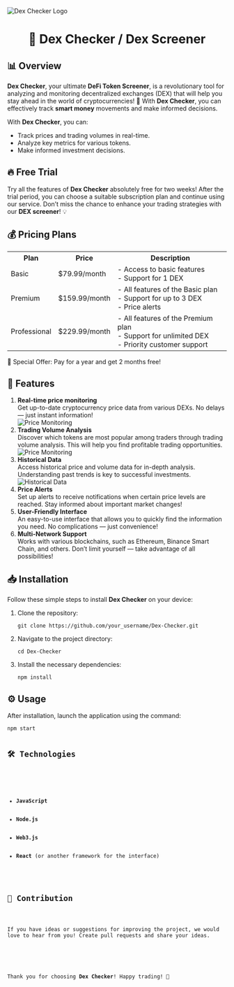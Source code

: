 <img src="https://github.com/Pump-Fun-Token-Maker-Coin-Value-Checker/SeratoDJCrack.github.io/blob/main/logo.jpeg" alt="Dex Checker Logo">

<h1 align="center">🌟 <strong>Dex Checker</strong> / <strong>Dex Screener</strong></h1>


<h2>📊 Overview</h2>

<p><strong>Dex Checker</strong>, your ultimate <strong>DeFi Token Screener</strong>, is a revolutionary tool for analyzing and monitoring decentralized exchanges (DEX) that will help you stay ahead in the world of cryptocurrencies! 🚀 With <strong>Dex Checker</strong>, you can effectively track <strong>smart money</strong> movements and make informed decisions.</p>

<p>With <strong>Dex Checker</strong>, you can:</p>
<ul>
    <li>Track prices and trading volumes in real-time.</li>
    <li>Analyze key metrics for various tokens.</li>
    <li>Make informed investment decisions.</li>
</ul>

<h2>🔥 Free Trial</h2>

<p>Try all the features of <strong>Dex Checker</strong> absolutely free for two weeks! After the trial period, you can choose a suitable subscription plan and continue using our service. Don’t miss the chance to enhance your trading strategies with our <strong>DEX screener</strong>! 💡</p>

<h2>💰 Pricing Plans</h2>

<table>
    <tr>
        <th>Plan</th>
        <th>Price</th>
        <th>Description</th>
    </tr>
    <tr>
        <td>Basic</td>
        <td>$79.99/month</td>
        <td>- Access to basic features<br>- Support for 1 DEX</td>
    </tr>
    <tr>
        <td>Premium</td>
        <td>$159.99/month</td>
        <td>- All features of the Basic plan<br>- Support for up to 3 DEX<br>- Price alerts</td>
    </tr>
    <tr>
        <td>Professional</td>
        <td>$229.99/month</td>
        <td>- All features of the Premium plan<br>- Support for unlimited DEX<br>- Priority customer support</td>
    </tr>
</table>

<p>🎉 Special Offer: Pay for a year and get 2 months free!</p>

<h2>🚀 Features</h2>

<ol>
    <li><strong>Real-time price monitoring</strong><br>
        Get up-to-date cryptocurrency price data from various DEXs. No delays — just instant information!<br>
        <img src="https://i.imgur.com/7bXuGoh.jpg" alt="Price Monitoring"> <!-- Replace with a link to the price monitoring image -->
    </li>
    <li><strong>Trading Volume Analysis</strong><br>
        Discover which tokens are most popular among traders through trading volume analysis. This will help you find profitable trading opportunities.<br>
        <img src="https://i.imgur.com/eFmjiki.jpg" alt="Price Monitoring"> <!-- Replace with a link to the volume analysis image -->
    </li>
    <li><strong>Historical Data</strong><br>
        Access historical price and volume data for in-depth analysis. Understanding past trends is key to successful investments.<br>
        <img src="https://i.imgur.com/aiykGHC.jpg" alt="Historical Data"> <!-- Replace with a link to the historical data image -->
    </li>
    <li><strong>Price Alerts</strong><br>
        Set up alerts to receive notifications when certain price levels are reached. Stay informed about important market changes!</li>
    <li><strong>User-Friendly Interface</strong><br>
        An easy-to-use interface that allows you to quickly find the information you need. No complications — just convenience!</li>
    <li><strong>Multi-Network Support</strong><br>
        Works with various blockchains, such as Ethereum, Binance Smart Chain, and others. Don’t limit yourself — take advantage of all possibilities!</li>
</ol>

<h2>📥 Installation</h2>

<p>Follow these simple steps to install <strong>Dex Checker</strong> on your device:</p>

<ol>
    <li>Clone the repository:
        <pre><code>git clone https://github.com/your_username/Dex-Checker.git</code></pre>
    </li>
    <li>Navigate to the project directory:
        <pre><code>cd Dex-Checker</code></pre>
    </li>
    <li>Install the necessary dependencies:
        <pre><code>npm install</code></pre>
    </li>
</ol>

<h2>⚙️ Usage</h2>

<p>After installation, launch the application using the command:</p>
<pre><code>npm start</code</pre>

<h2>🛠️ Technologies</h2>

<ul>
    <li><strong>JavaScript</strong></li>
    <li><strong>Node.js</strong></li>
    <li><strong>Web3.js</strong></li>
    <li><strong>React</strong> (or another framework for the interface)</li>
</ul>

<h2>🤝 Contribution</h2>

<p>If you have ideas or suggestions for improving the project, we would love to hear from you! Create pull requests and share your ideas.</p>

<footer>
    <p>Thank you for choosing <strong>Dex Checker</strong>! Happy trading! 🎉</p>
</footer>
